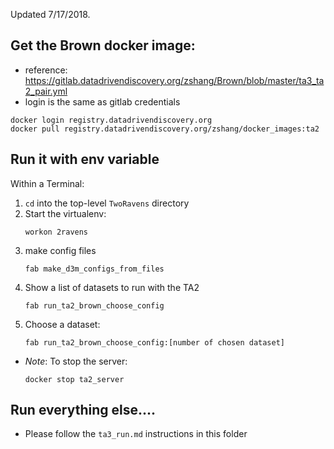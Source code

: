 
Updated 7/17/2018.

## Get the Brown docker image:

 - reference: https://gitlab.datadrivendiscovery.org/zshang/Brown/blob/master/ta3_ta2_pair.yml
 - login is the same as gitlab credentials

```
docker login registry.datadrivendiscovery.org
docker pull registry.datadrivendiscovery.org/zshang/docker_images:ta2
```

## Run it with env variable

Within a Terminal:
1. `cd` into the top-level `TwoRavens` directory
1. Start the virtualenv:
    ```
    workon 2ravens
    ```
1. make config files
    ```
    fab make_d3m_configs_from_files
    ```
1. Show a list of datasets to run with the TA2
    ```
    fab run_ta2_brown_choose_config
    ```
1. Choose a dataset:
    ```
    fab run_ta2_brown_choose_config:[number of chosen dataset]
    ```

- *Note*: To stop the server:
    ```
    docker stop ta2_server
    ```

## Run everything else....

- Please follow the `ta3_run.md` instructions in this folder
